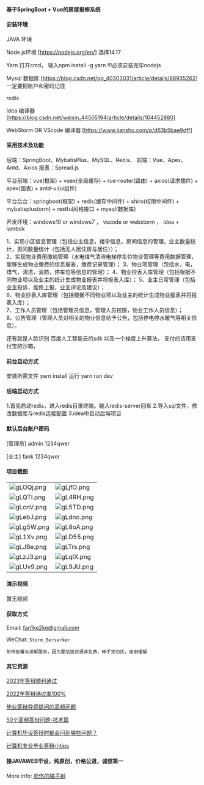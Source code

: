 #### 基于SpringBoot + Vue的房屋报修系统

#### 安装环境

JAVA 环境 

Node.js环境 [https://nodejs.org/en/] 选择14.17

Yarn 打开cmd， 输入npm install -g yarn !!!必须安装完毕nodejs

Mysql 数据库 [https://blog.csdn.net/qq_40303031/article/details/88935262] 一定要把账户和密码记住

redis

Idea 编译器 [https://blog.csdn.net/weixin_44505194/article/details/104452880]

WebStorm OR VScode 编译器 [https://www.jianshu.com/p/d63b5bae9dff]

#### 采用技术及功能

后端：SpringBoot、MybatisPlus、MySQL、Redis、
前端：Vue、Apex、Antd、Axios
报表：Spread.js

平台前端：vue(框架) + vuex(全局缓存) + rue-router(路由) + axios(请求插件) + apex(图表)  + antd-ui(ui组件)

平台后台：springboot(框架) + redis(缓存中间件) + shiro(权限中间件) + mybatisplus(orm) + restful风格接口 + mysql(数据库)

开发环境：windows10 or windows7 ， vscode or webstorm ， idea + lambok

1、实现小区信息管理（包括业主信息，楼宇信息，房间信息的管理，业主数量统计，房间数量统计（包括无人居住房与居住））；                                                                                               
2、实现物业费用缴纳管理（水电煤气清洁电梯停车位物业管理等费用数据管理，能够生成物业缴费的信息报表，缴费记录管理）；
3、物业项管理（包括水，电，煤气，清洁，消防，停车位等信息的管理）；
4、物业抄表入库管理（包括根据不同物业项以及业主的统计生成物业报表并将报表入库）；
5、业主日常管理（包括业主投诉，维修上报，业主评论及建议）；                                                                         
6、物业抄表入库管理（包括根据不同物业项以及业主的统计生成物业报表并将报表入库）；                                                       
7、工作人员管理（包括管理员信息，管理人员权限，物业工作人员信息）；              
8、公告管理（管理人员对相关的物业信息给予公告，包括停电停水暖气等相关信息）。

还有就是人脸识别  百度人工智能云的sdk 
以及一个梯度上升算法，
支付的话用支付宝的沙箱，


#### 前台启动方式

安装所需文件 yarn install 
运行 yarn run dev

#### 后端启动方式

1.首先启动redis，进入redis目录终端。输入redis-server回车
2.导入sql文件，修改数据库与redis连接配置
3.idea中启动后端项目

#### 默认后台账户密码

[管理员]
admin
1234qwer

[业主]
fank
1234qwer

#### 项目截图

|  |  |
|---------------------|---------------------|
| ![gLOQj.png](https://i0.imgs.ovh/2024/03/21/gLOQj.png) | ![gLjfO.png](https://i0.imgs.ovh/2024/03/21/gLjfO.png) |
| ![gLQTI.png](https://i0.imgs.ovh/2024/03/21/gLQTI.png) | ![gL4RH.png](https://i0.imgs.ovh/2024/03/21/gL4RH.png) |
| ![gLcnV.png](https://i0.imgs.ovh/2024/03/21/gLcnV.png) | ![gL5TD.png](https://i0.imgs.ovh/2024/03/21/gL5TD.png) |
| ![gLebJ.png](https://i0.imgs.ovh/2024/03/21/gLebJ.png) | ![gLdno.png](https://i0.imgs.ovh/2024/03/21/gLdno.png) |
| ![gLg5W.png](https://i0.imgs.ovh/2024/03/21/gLg5W.png) | ![gL8oA.png](https://i0.imgs.ovh/2024/03/21/gL8oA.png) |
| ![gL1Xv.png](https://i0.imgs.ovh/2024/03/21/gL1Xv.png) | ![gLD55.png](https://i0.imgs.ovh/2024/03/21/gLD55.png) |
| ![gLJBe.png](https://i0.imgs.ovh/2024/03/21/gLJBe.png) | ![gLTrs.png](https://i0.imgs.ovh/2024/03/21/gLTrs.png) |
| ![gLzJ3.png](https://i0.imgs.ovh/2024/03/21/gLzJ3.png) | ![gLqIX.png](https://i0.imgs.ovh/2024/03/21/gLqIX.png) |
| ![gLUv9.png](https://i0.imgs.ovh/2024/03/21/gLUv9.png) | ![gL9JU.png](https://i0.imgs.ovh/2024/03/21/gL9JU.png) |

#### 演示视频
暂无视频

#### 获取方式

Email: fan1ke2ke@gmail.com

WeChat: `Storm_Berserker`

`附带部署与讲解服务，因为要恰饭资源非免费，伸手党勿扰，谢谢理解`

#### 其它资源

[2023年答辩顺利通过](https://berserker287.github.io/2023/06/14/2023%E5%B9%B4%E7%AD%94%E8%BE%A9%E9%A1%BA%E5%88%A9%E9%80%9A%E8%BF%87/)

[2022年答辩通过率100%](https://berserker287.github.io/2022/05/25/%E9%A1%B9%E7%9B%AE%E4%BA%A4%E6%98%93%E8%AE%B0%E5%BD%95/)

[毕业答辩导师提问的高频问题](https://berserker287.github.io/2023/06/13/%E6%AF%95%E4%B8%9A%E7%AD%94%E8%BE%A9%E5%AF%BC%E5%B8%88%E6%8F%90%E9%97%AE%E7%9A%84%E9%AB%98%E9%A2%91%E9%97%AE%E9%A2%98/)

[50个高频答辩问题-技术篇](https://berserker287.github.io/2023/06/13/50%E4%B8%AA%E9%AB%98%E9%A2%91%E7%AD%94%E8%BE%A9%E9%97%AE%E9%A2%98-%E6%8A%80%E6%9C%AF%E7%AF%87/)

[计算机毕设答辩时都会问到哪些问题？](https://www.zhihu.com/question/31020988)

[计算机专业毕业答辩小tips](https://zhuanlan.zhihu.com/p/145911029)


#### 接JAVAWEB毕设，纯原创，价格公道，诚信第一

More info: [悲伤的橘子树](https://berserker287.github.io/)
